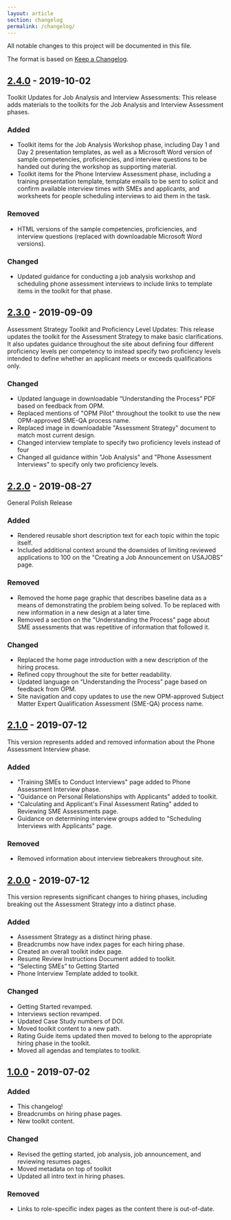 ```yaml
---
layout: article
section: changelog
permalink: /changelog/
---
```


All notable changes to this project will be documented in this file.

The format is based on [Keep a Changelog](https://keepachangelog.com/en/1.0.0/).

<!-- and this project adheres to [Semantic Versioning](https://semver.org/spec/v2.0.0.html) -->

## [2.4.0](https://github.com/labopm/competitive-hiring-pilot/releases) - 2019-10-02

Toolkit Updates for Job Analysis and Interview Assessments: This release adds materials to the toolkits for the Job Analysis and Interview Assessment phases.

### Added

- Toolkit items for the Job Analysis Workshop phase, including Day 1 and Day 2 presentation templates, as well as a Microsoft Word version of sample competencies, proficiencies, and interview questions to be handed out during the workshop as supporting material.
- Toolkit items for the Phone Interview Assessment phase, including a training presentation template, template emails to be sent to solicit and confirm available interview times with SMEs and applicants, and worksheets for people scheduling interviews to aid them in the task.

### Removed

- HTML versions of the sample competencies, proficiencies, and interview questions (replaced with downloadable Microsoft Word versions).

### Changed

- Updated guidance for conducting a job analysis workshop and scheduling phone assessment interviews to include links to template items in the toolkit for that phase.

## [2.3.0](https://github.com/labopm/competitive-hiring-pilot/releases) - 2019-09-09

Assessment Strategy Toolkit and Proficiency Level Updates: This release updates the toolkit for the Assessment Strategy to make basic clarifications. It also updates guidance throughout the site about defining four different proficiency levels per competency to instead specify two proficiency levels intended to define whether an applicant meets or exceeds qualifications only.

### Changed

- Updated language in downloadable “Understanding the Process” PDF based on feedback from OPM.
- Replaced mentions of "OPM Pilot" throughout the toolkit to use the new OPM-approved SME-QA process name.
- Replaced image in downloadable "Assessment Strategy" document to match most current design.
- Changed interview template to specify two proficiency levels instead of four
- Changed all guidance within "Job Analysis" and "Phone Assessment Interviews" to specify only two proficiency levels.

## [2.2.0](https://github.com/labopm/competitive-hiring-pilot/releases) - 2019-08-27

General Polish Release

### Added

- Rendered reusable short description text for each topic within the topic itself.
- Included additional context around the downsides of limiting reviewed applications to 100 on the "Creating a Job Announcement on USAJOBS" page.

### Removed

- Removed the home page graphic that describes baseline data as a means of demonstrating the problem being solved. To be replaced with new information in a new design at a later time.
- Removed a section on the "Understanding the Process" page about SME assessments that was repetitive of information that followed it.

### Changed

- Replaced the home page introduction with a new description of the hiring process.
- Refined copy throughout the site for better readability.
- Updated language on “Understanding the Process” page based on feedback from OPM.
- Site navigation and copy updates to use the new OPM-approved Subject Matter Expert Qualification Assessment (SME-QA) process name.

## [2.1.0](https://github.com/labopm/competitive-hiring-pilot/releases) - 2019-07-12

This version represents added and removed information about the Phone Assessment Interview phase.

### Added

* "Training SMEs to Conduct Interviews" page added to Phone Assessment Interview phase.
* "Guidance on Personal Relationships with Applicants" added to toolkit.
* "Calculating and Applicant's Final Assessment Rating" added to Reviewing SME Assessments page.
* Guidance on determining interview groups added to "Scheduling Interviews with Applicants" page.

### Removed

* Removed information about interview tiebreakers throughout site.

## [2.0.0](https://github.com/labopm/competitive-hiring-pilot/releases) - 2019-07-12

This version represents significant changes to hiring phases, including breaking out the Assessment Strategy into a distinct phase.

### Added

* Assessment Strategy as a distinct hiring phase.
* Breadcrumbs now have index pages for each hiring phase.
* Created an overall toolkit index page.
* Resume Review Instructions Document added to toolkit.
* “Selecting SMEs” to Getting Started
* Phone Interview Template added to toolkit.

### Changed

* Getting Started revamped.
* Interviews section revamped.
* Updated Case Study numbers of DOI.
* Moved toolkit content to a new path.
* Rating Guide items updated then moved to belong to the appropriate hiring phase in the toolkit.
* Moved all agendas and templates to toolkit.

## [1.0.0](https://github.com/labopm/competitive-hiring-pilot/releases) - 2019-07-02
### Added
- This changelog!
- Breadcrumbs on hiring phase pages.
- New toolkit content.

### Changed
- Revised the getting started, job analysis, job announcement, and reviewing resumes pages.
- Moved metadata on top of toolkit
- Updated all intro text in hiring phases.

### Removed
- Links to role-specific index pages as the content there is out-of-date.
